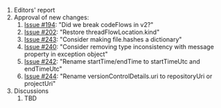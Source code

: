 1. Editors' report
1. Approval of new changes:
    1. [Issue #194](https://github.com/oasis-tcs/sarif-spec/issues/194): "Did we break codeFlows in v2?"
    1. [Issue #202](https://github.com/oasis-tcs/sarif-spec/issues/202): "Restore threadFlowLocation.kind"
    1. [Issue #243](https://github.com/oasis-tcs/sarif-spec/issues/243): "Consider making file.hashes a dictionary"
    1. [Issue #240](https://github.com/oasis-tcs/sarif-spec/issues/240): "Consider removing type inconsistency with message property in exception object"
    1. [Issue #242](https://github.com/oasis-tcs/sarif-spec/issues/242): "Rename startTime/endTime to startTimeUtc and endTimeUtc"
    1. [Issue #244](https://github.com/oasis-tcs/sarif-spec/issues/244): "Rename versionControlDetails.uri to repositoryUri or projectUri"
1. Discussions
    1. TBD

